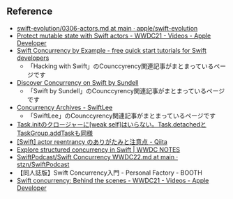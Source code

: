 ## Reference

* [swift-evolution/0306-actors.md at main · apple/swift-evolution](https://github.com/apple/swift-evolution/blob/main/proposals/0306-actors.md)
* [Protect mutable state with Swift actors - WWDC21 - Videos - Apple Developer](https://developer.apple.com/videos/play/wwdc2021/10133/)
* [Swift Concurrency by Example - free quick start tutorials for Swift developers](https://www.hackingwithswift.com/quick-start/concurrency)
  * 「Hacking with Swift」のCounccyrency関連記事がまとまっているページです
* [Discover Concurrency on Swift by Sundell](https://www.swiftbysundell.com/discover/concurrency/)
  * 「Swift by Sundell」のCounccyrency関連記事がまとまっているページです
* [Concurrency Archives - SwiftLee](https://www.avanderlee.com/category/concurrency/?utm_campaign=coschedule&utm_source=twitter&utm_medium=twannl)
  * 「SwiftLee」のCounccyrency関連記事がまとまっているページです
* [Task.initのクロージャーに[weak self]はいらない。Task.detachedとTaskGroup.addTaskも同様](https://blog.personal-factory.com/2022/08/06/not-require-weak-self-in-task-init/)
* [[Swift] actor reentrancy のありがたみと注意点 - Qiita](https://qiita.com/maiyama18/items/c815f13f17d8e4095f68)
* [Explore structured concurrency in Swift | WWDC NOTES](https://www.wwdcnotes.com/notes/wwdc21/10134/)
* [SwiftPodcast/Swift Concurrency WWDC22.md at main · stzn/SwiftPodcast](https://github.com/stzn/SwiftPodcast/blob/main/episodes/Swift%20Concurrency%20WWDC22.md)
* 【同人誌版】Swift Concurrency入門 - Personal Factory - BOOTH
* [Swift concurrency: Behind the scenes - WWDC21 - Videos - Apple Developer](https://developer.apple.com/videos/play/wwdc2021/10254/)
